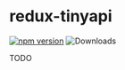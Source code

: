 # redux-tinyapi

[![npm version](https://badge.fury.io/js/js-tinyapi.svg)](http://badge.fury.io/js/js-tinyapi)
![Downloads](http://img.shields.io/npm/dm/js-tinyapi.svg?style=flat)

TODO
